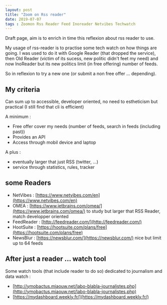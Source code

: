 ```yaml
---
layout: post
title: "Zoom on Rss reader"
date: 2019-07-07
tags : Zoomon Rss Reader Feed Inoreader Netvibes Techwatch
---
```


Draft page, aim is to enrich in time this reflexion about rss reader to use.     

My usage of rss-reader is to practise some tech watch on how things are going. I was used to do it with Google Reader (that dropped the service), then Old Reader (victim of its sucess, new politic didn't feet my need) and now InoReader but its new politics limit (in free offering) number of feeds.     

So in reflexion to try a new one (or submit a non free offer ... depending).     


## My criteria

Can sum up to accessible, developer oriented, no need to estheticism but practical (I still find that cli is efficient)

A minimum :    
* Free offer cover my needs (number of feeds, search in feeds (including past))    
* Provides an API    
* Access through mobil device and laptop    

A plus :   
* eventually larger that just RSS (twitter, ...)    
* service through statistics, rules, tracker    

## some Readers

* NetVibes : [https://www.netvibes.com/en](https://www.netvibes.com/en)      
* OMEA : [https://www.jetbrains.com/omea/](https://www.jetbrains.com/omea/) to study but larger that RSS Reader, match developper oriented    
* FeedReader : [http://feedreader.com/](http://feedreader.com/)     
* HootSuite : [https://hootsuite.com/plans/free](https://hootsuite.com/plans/free)    
* NewsBlur : [https://newsblur.com/](https://newsblur.com/) nice but limit up to 64 feeds    

## After just a reader ... watch tool

Some watch tools (that include reader to do so) dedicated to journalism and data watch :      
* [http://ymobactus.miaouw.net/labo-blabla-journalistes.php](http://ymobactus.miaouw.net/labo-blabla-journalistes.php)      
* [https://mydashboard.weekly.fr/](https://mydashboard.weekly.fr/)     


